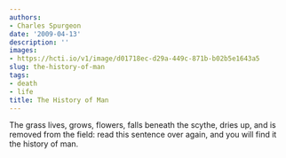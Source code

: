 ```yaml
---
authors:
- Charles Spurgeon
date: '2009-04-13'
description: ''
images:
- https://hcti.io/v1/image/d01718ec-d29a-449c-871b-b02b5e1643a5
slug: the-history-of-man
tags:
- death
- life
title: The History of Man
---
```


The grass lives, grows, flowers, falls beneath the scythe, dries up, and is removed from the field: read this sentence over again, and you will find it the history of man.